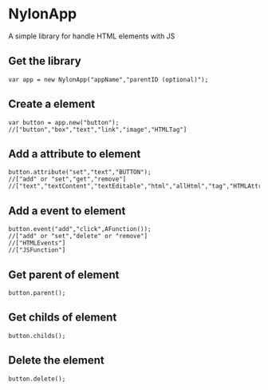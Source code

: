 # NylonApp
A simple library for handle HTML elements with JS

## Get the library
```
var app = new NylonApp("appName","parentID (optional)");
```

## Create a element
```
var button = app.new("button");
//["button","box","text","link","image","HTMLTag"]
```

## Add a attribute to element
```
button.attribute("set","text","BUTTON");
//["add" or "set","get","remove"]
//["text","textContent","textEditable","html","allHtml","tag","HTMLAttribute"]
```

## Add a event to element
```
button.event("add","click",AFunction());
//["add" or "set","delete" or "remove"]
//["HTMLEvents"]
//["JSFunction"]
```

## Get parent of element
```
button.parent();
```

## Get childs of element
```
button.childs();
```

## Delete the element
```
button.delete();
```
